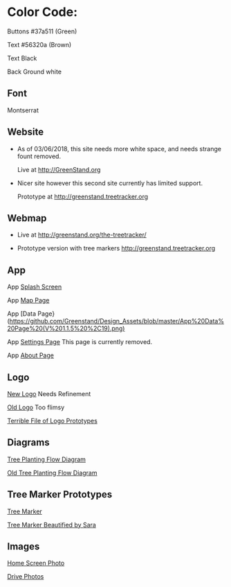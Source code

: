 # Color Code:
  Buttons #37a511 (Green)

  Text #56320a (Brown)

  Text Black 

  Back Ground white

## Font
  Montserrat

## Website

* As of 03/06/2018, this site needs more white space, and needs strange fount removed.
  
    Live at http://GreenStand.org

* Nicer site however this second site currently has limited support.

    Prototype at http://greenstand.treetracker.org

## Webmap 

* Live at http://greenstand.org/the-treetracker/

* Prototype version with tree markers http://greenstand.treetracker.org

## App 

  App [Splash Screen](https://github.com/Greenstand/Design_Assets/blob/master/App%20Splash%20Screen%20(V%201.1.5).png)

  App [Map Page](https://github.com/Greenstand/Design_Assets/blob/master/App%20Map%20Page%20(v1.1.5%2C19).png)

  App [Data Page}(https://github.com/Greenstand/Design_Assets/blob/master/App%20Data%20Page%20(V%201.1.5%20%2C19).png)

  App [Settings Page](https://github.com/Greenstand/Design_Assets/blob/master/App%20Settings%20Page%20(1.1.5%2C19).png) This page is currently removed.

  App [About Page](https://github.com/Greenstand/Design_Assets/blob/master/App%20About%20Page%20(1.1.6).png)


## Logo
  [New Logo](https://github.com/Greenstand/Design_Assets/blob/master/Logo.jpg) Needs Refinement

  [Old Logo](https://github.com/Greenstand/Design_Assets/blob/master/Old%20Logo.jpg) Too flimsy

  [Terrible File of Logo Prototypes](https://drive.google.com/drive/folders/0B2vux3gkq42OfkNoSTBGa3k3bklCRjJkWXBzQlNnb21YTktWemVUbVVtU2UwUUVTUEZVb0E?usp=sharing)

## Diagrams

  [Tree Planting Flow Diagram](https://github.com/Greenstand/Design_Assets/blob/master/Tree-Planting%20Flow%20Diagram.png)

  [Old Tree Planting Flow Diagram](https://github.com/Greenstand/Design_Assets/blob/master/Old%20Tree%20Planting%20Flow%20Diagram.jpg)

## Tree Marker Prototypes
  [Tree Marker](https://github.com/Greenstand/Design_Assets/blob/master/Old%20Logo.jpg)

  [Tree Marker Beautified by Sara](https://github.com/Greenstand/Design_Assets/blob/master/Tree%20Marker.png)

## Images
  [Home Screen Photo](https://github.com/Greenstand/Design_Assets/blob/master/Baby%20Tree%20Photo.jpg)

  [Drive Photos](https://drive.google.com/drive/folders/0B2vux3gkq42OfkZZWG9QT094ZDBKYmVQalgteDRBZzFSQ083ZjdiSzU3U3JiVXpzcFIzSUU?usp=sharing)
